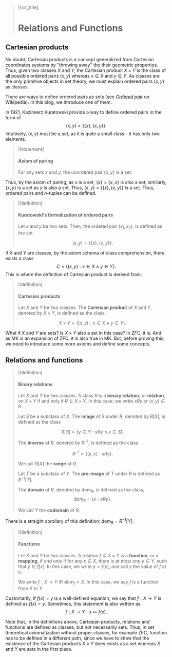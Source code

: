 > [!art_title]
> 
> # Relations and Functions
> 

## Cartesian products

No doubt, Cartesian products is a concept generalized from Cartesian coordinates systems by "throwing away" the their geometric properties. Thus, given two classes $X$ and $Y$, the Cartesian product $X \times Y$ is the class of all possible ordered pairs $(x,y)$ whereas $x \in X$ and $y \in Y$. As classes are the only primitive objects in set theory, we must explain ordered pairs $(x,y)$ as classes.

There are ways to define ordered pairs as sets (see [*Ordered pair*](https://en.wikipedia.org/wiki/Ordered_pair#Kuratowski's_definition) on Wikipedia). In this blog, we introduce one of them.

In 1921, Kazimierz Kuratowski provide a way to define ordered pairs in the form of
$$
(x,y) = \{ \{x\}, \{x,y\} \}.
$$
Intuitively, $(x,y)$ must be a set, as it is quite a small class - it has only two elements.

> [!statement]
> 
> #### Axiom of paring
> 
> For any sets $x$ and $y$, the unordered pair $\{x,y\}$ is a set.

Thus, by the axiom of paring, as $x$ is a set, $\{x\} = \{x,x\}$ is also a set; similarly, $\{x,y\}$ is a set as $y$ is also a set. Thus, $(x,y) = \{ \{x\}, \{x,y\} \}$ is a set. Thus, ordered pairs and $n$-tuples can be defined.

> [!definition]
> 
> #### Kuratowski's formalization of ordered pairs
> 
> Let $x$ and $y$ be two sets. Then, the ordered pair $(x_1, x_2)$, is defined as the set
> 
> $$
> (x,y) = \{\{x\}, \{x,y\}\}.
> $$



If $X$ and $Y$ are classes, by the axiom schema of class comprehension, there exists a class
$$
C = \{ (x,y): x \in X \land y \in Y \}.
$$
This is where the definition of Cartesian product is derived from.

> [!definition]
> 
> #### Cartesian products
> 
> Let $X$ and $Y$ be two classes. The **Cartesian product** of $X$ and $Y$, denoted by $X \times Y$, is defined as the class,
> 
> $$
> X \times Y = \{ (x,y) : x \in X \land y \in Y \}.
> $$

What if $X$ and $Y$ are sets? Is $X \times Y$ also a set in this case? In ZFC, it is. And as MK is an expansion of ZFC, it is also true in MK. But, before proving this, we need to introduce some more axioms and define some concepts.

## Relations and functions

> [!definition]
> 
> #### Binary relations
> 
> Let $X$ and $Y$ be two classes. A class $R$ is a **binary relation**, or **relation**, on $X \times Y$ if and only if $R \subseteq X \times Y$. In this case, we write $xRy$ or $(x,y) \in R$.
> 
> Let $S$ be a subclass of $X$. The **image** of $S$ under $R$, denoted by $R[S]$, is defined as the class
> 
> $$
> R[S] = \{ y \in Y: xRy \land x \in S \}.
> $$
> 
> The **inverse** of $R$, denoted by $R^{-1}$, is defined as the class
> 
> $$
> R^{-1} = \{ (y,x): xRy \}.
> $$
> 
> We call $R[X]$ the **range** of $R$.
> 
> Let $T$ be a subclass of $Y$. The **pre-image** of $T$ under $R$ is defined as $R^{-1}[T]$.
> 
> The **domain** of $R$, denoted by $\mathrm{dom}_R$, is defined as the class,
> $$
> \mathrm{dom}_R = \{x: xRy\}.
> $$
> 
> We call $Y$ the **codomain** of $R$.

There is a straight corollary of this definition: $\mathrm{dom}_R = R^{-1}[Y]$.

> [!definition]
> 
> #### Functions
> 
> Let $X$ and $Y$ be two classes. A relation $f \subseteq X \times Y$ is a **function**, or a **mapping**, if and only if for any $x \in X$, there is at most one $y \in Y$, such that $y \in f[x]$. In this case, we write $y = f(x)$, and call $y$ the value of $f$ at $x$.
> 
> We write $f: X \to Y$ iff $\mathrm{dom}_f = X$. In this case, we say $f$ is a function from $X$ to $Y$.

Customarily, if $f(x) = y$ is a well-defined equation, we say that $f:X \to Y$ is defined as $f(x) = y$. Sometimes, this statement is also written as
$$
f: X \to Y : x \mapsto f(x).
$$

Note that, in the definitions above, Cartesian products, relations and functions are defined as classes, but not necessarily sets. Thus, in set theoretical axiomatization without proper classes, for example ZFC, function has to be defined in a different path, since we have to show that the existence of the Cartesian products $X \times Y$ does exists as a set whereas $X$ and $Y$ are sets in the first place.

